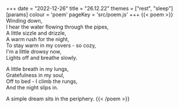 +++
date = "2022-12-26"
title = "26.12.22"
themes = ["rest", "sleep"]
[params]
  colour = 'poem'
  pageKey = 'src/poem.js'
+++
{{< poem >}}
Winding down,  
I hear the water flowing through the pipes,  
A little sizzle and drizzle,  
A warm rush for the night,  
To stay warm in my covers - so cozy,  
I'm a little drowsy now,  
Lights off and breathe slowly.  
  
A little breath in my lungs,  
Gratefulness in my soul,  
Off to bed - I climb the rungs,  
And the night slips in.  
  
A simple dream sits in the periphery.
{{< /poem >}}